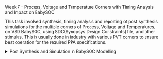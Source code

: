 Week 7 - Process, Voltage and Temperature Corners with Timing Analysis and Impact on BabySOC

This task involved synthesis, timing analysis and reporting of post synthesis simulations for the multiple corners of Process, Voltage and Temperatures, on VSD BabySOC, using SDC(Synopsys Design Constraints) file, and other stimulus. This is usually done in industry with various PVT corners to ensure best operation for the required PPA specifications. 

<details>
  <Summary> Post Synthesis and Simulation in BabySOC Modelling</Summary>
  
  - **What is PVT, SDC and Timing Analysis?**
    - 
  - **Reading SDC constraints and synthesizing the design**
    - Commands used are:
      - dc_shell
      - set target_library /home/aakarshitha/VSDBabySoC/src/lib/sky130_fd_sc_hd__tt_025C_1v80.db
      - set link_library {* /home/aakarshitha/VSDBabySoC/src/lib/sky130_fd_sc_hd__tt_025C_1v80.db /home/aakarshitha/VSDBabySoC/src/lib/avsdpll.db /home/aakarshitha/VSDBabySoC/src/lib/avsddac.db}
      - set search_path {/home/aakarshitha/VSDBabySoC/src/include /home/aakarshitha/VSDBabySoC/src/module}
      - read_file {sandpiper_gen.vh sandpiper.vh sp_default.vh sp_verilog.vh clk_gate.v avsddac.v avsdpll.v rvmyth.v rvmyth_gen.v vsdbabysoc.v} -autoread -top vsdbabysoc
      - link
      - read_sdc /home/aakarshitha/VSDBabySoC/src/sdc/vsdbabysoc_synthesis.sdc
      - compile_ultra
      - write_file -format verilog -hierarchy -output /output/vsdbabysoc_net_sdc_new.v
      - report_qor > /VSDBabySoC/output/report_qor_sdc_new.txt
      
  - **Post Synthesis Simulation**
    - Steps to be done post synthesis
    - Commands used:
      - iverilog -DFUNCTIONAL -DUNIT_DELAY=#1 -o ./output/post_synth_sim_new.out ./src/gls_model/primitives.v ./src/gls_model/sky130_fd_sc_hd.v ./output/vsdbabysoc_net_sdc_new.v ./src/module/testbench.v


      - sky130 images
        - ![Alt Text](../images/Week5-6_BabySOC_PostSynthesis_Simulation/dc_shell_launch_targetlib_set.jpg)

          
  - **Post Synthesis GLS Simulation**
    - Use these commands below:
      - cd 
    - Images for this step:
      - ![Alt Text](../images/Week5-6_BabySOC_PostSynthesis_Simulation/gls1.jpg)

        
  - **Bugs faced during the process and their fixes**
    - Errors during 
    - Errors during 
      - ![Alt Text](../images/Week5-6_BabySOC_PostSynthesis_Simulation/elab_errors.jpg)
      

  
  
  
  </details>
